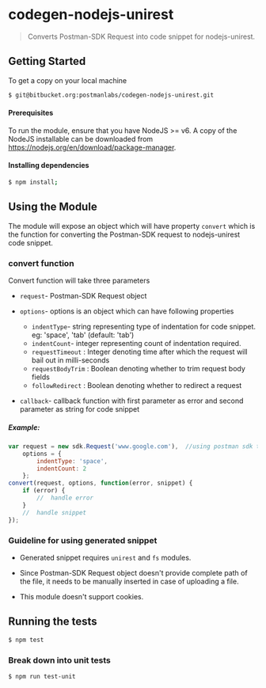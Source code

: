 # codegen-nodejs-unirest

> Converts Postman-SDK Request into code snippet for nodejs-unirest.

## Getting Started
 To get a copy on your local machine
```bash
$ git@bitbucket.org:postmanlabs/codegen-nodejs-unirest.git
```

#### Prerequisites
To run the module, ensure that you have NodeJS >= v6. A copy of the NodeJS installable can be downloaded from https://nodejs.org/en/download/package-manager.

#### Installing dependencies
```bash
$ npm install;
```

## Using the Module
The module will expose an object which will have property `convert` which is the function for converting the Postman-SDK request to nodejs-unirest code snippet.

### convert function
Convert function will take three parameters
* `request`- Postman-SDK Request object

* `options`- options is an object which can have following properties
    * `indentType`- string representing type of indentation for code snippet. eg: 'space', 'tab' (default: 'tab')
    * `indentCount`- integer representing count of indentation required.
    * `requestTimeout` : Integer denoting time after which the request will bail out in milli-seconds
    * `requestBodyTrim` : Boolean denoting whether to trim request body fields
    * `followRedirect` : Boolean denoting whether to redirect a request

* `callback`- callback function with first parameter as error and second parameter as string for code snippet

##### Example:
```js
var request = new sdk.Request('www.google.com'),  //using postman sdk to create request  
    options = {
        indentType: 'space',
        indentCount: 2
    };
convert(request, options, function(error, snippet) {
    if (error) {
        //  handle error
    }
    //  handle snippet
});
```

### Guideline for using generated snippet
* Generated snippet requires `unirest` and `fs` modules.

* Since Postman-SDK Request object doesn't provide complete path of the file, it needs to be manually inserted in case of uploading a file.

* This module doesn't support cookies.

## Running the tests

```bash
$ npm test
```

### Break down into unit tests

```bash
$ npm run test-unit
```